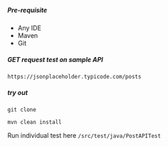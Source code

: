 ##### Pre-requisite
- Any IDE
- Maven
- Git

##### GET request test on sample API 
`https://jsonplaceholder.typicode.com/posts`

##### try out
`git clone` 

`mvn clean install`

Run individual test here `/src/test/java/PostAPITest`
